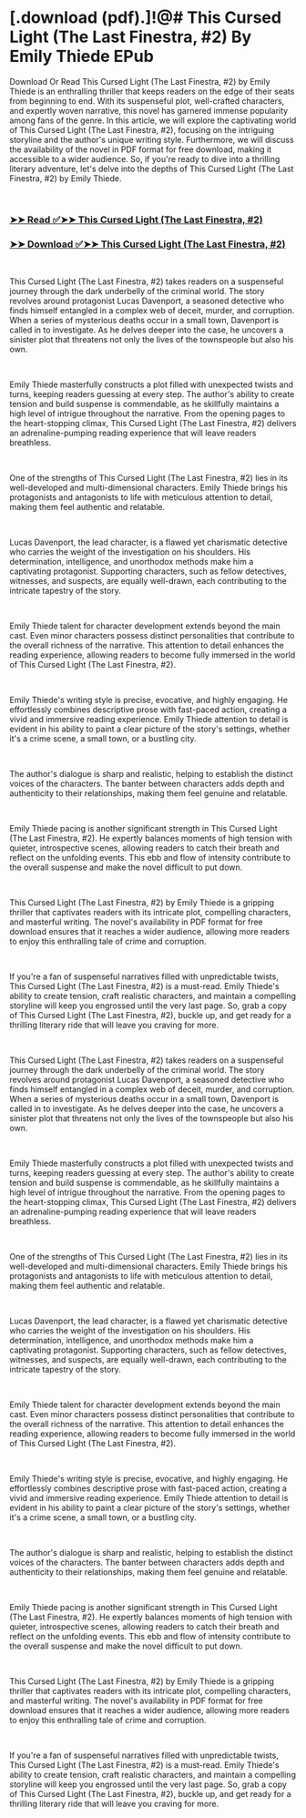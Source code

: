 # [.download (pdf).]!@# This Cursed Light (The Last Finestra, #2) By Emily Thiede EPub

<p>Download Or Read This Cursed Light (The Last Finestra, #2) by Emily Thiede is an enthralling thriller that keeps readers on the edge of their seats from beginning to end. With its suspenseful plot, well-crafted characters, and expertly woven narrative, this novel has garnered immense popularity among fans of the genre. In this article, we will explore the captivating world of This Cursed Light (The Last Finestra, #2), focusing on the intriguing storyline and the author's unique writing style. Furthermore, we will discuss the availability of the novel in PDF format for free download, making it accessible to a wider audience. So, if you're ready to dive into a thrilling literary adventure, let's delve into the depths of This Cursed Light (The Last Finestra, #2) by Emily Thiede.</p>
<p>&nbsp;</p>

### [➤➤ Read ✅➤➤ This Cursed Light (The Last Finestra, #2)](https://thehelpfulbooks.blogspot.com/id/61963343)

### [➤➤ Download ✅➤➤ This Cursed Light (The Last Finestra, #2)](https://thehelpfulbooks.blogspot.com/id/61963343)

<p>&nbsp;</p>
<p>This Cursed Light (The Last Finestra, #2) takes readers on a suspenseful journey through the dark underbelly of the criminal world. The story revolves around protagonist Lucas Davenport, a seasoned detective who finds himself entangled in a complex web of deceit, murder, and corruption. When a series of mysterious deaths occur in a small town, Davenport is called in to investigate. As he delves deeper into the case, he uncovers a sinister plot that threatens not only the lives of the townspeople but also his own.</p>
<p>&nbsp;</p>
<p>Emily Thiede masterfully constructs a plot filled with unexpected twists and turns, keeping readers guessing at every step. The author's ability to create tension and build suspense is commendable, as he skillfully maintains a high level of intrigue throughout the narrative. From the opening pages to the heart-stopping climax, This Cursed Light (The Last Finestra, #2) delivers an adrenaline-pumping reading experience that will leave readers breathless.</p>
<p>&nbsp;</p>
<p>One of the strengths of This Cursed Light (The Last Finestra, #2) lies in its well-developed and multi-dimensional characters. Emily Thiede brings his protagonists and antagonists to life with meticulous attention to detail, making them feel authentic and relatable.</p>
<p>&nbsp;</p>
<p>Lucas Davenport, the lead character, is a flawed yet charismatic detective who carries the weight of the investigation on his shoulders. His determination, intelligence, and unorthodox methods make him a captivating protagonist. Supporting characters, such as fellow detectives, witnesses, and suspects, are equally well-drawn, each contributing to the intricate tapestry of the story.</p>
<p>&nbsp;</p>
<p>Emily Thiede talent for character development extends beyond the main cast. Even minor characters possess distinct personalities that contribute to the overall richness of the narrative. This attention to detail enhances the reading experience, allowing readers to become fully immersed in the world of This Cursed Light (The Last Finestra, #2).</p>
<p>&nbsp;</p>
<p>Emily Thiede's writing style is precise, evocative, and highly engaging. He effortlessly combines descriptive prose with fast-paced action, creating a vivid and immersive reading experience. Emily Thiede attention to detail is evident in his ability to paint a clear picture of the story's settings, whether it's a crime scene, a small town, or a bustling city.</p>
<p>&nbsp;</p>
<p>The author's dialogue is sharp and realistic, helping to establish the distinct voices of the characters. The banter between characters adds depth and authenticity to their relationships, making them feel genuine and relatable.</p>
<p>&nbsp;</p>
<p>Emily Thiede pacing is another significant strength in This Cursed Light (The Last Finestra, #2). He expertly balances moments of high tension with quieter, introspective scenes, allowing readers to catch their breath and reflect on the unfolding events. This ebb and flow of intensity contribute to the overall suspense and make the novel difficult to put down.</p>
<p>&nbsp;</p>
<p>This Cursed Light (The Last Finestra, #2) by Emily Thiede is a gripping thriller that captivates readers with its intricate plot, compelling characters, and masterful writing. The novel's availability in PDF format for free download ensures that it reaches a wider audience, allowing more readers to enjoy this enthralling tale of crime and corruption.</p>
<p>&nbsp;</p>
<p>If you're a fan of suspenseful narratives filled with unpredictable twists, This Cursed Light (The Last Finestra, #2) is a must-read. Emily Thiede's ability to create tension, craft realistic characters, and maintain a compelling storyline will keep you engrossed until the very last page. So, grab a copy of This Cursed Light (The Last Finestra, #2), buckle up, and get ready for a thrilling literary ride that will leave you craving for more.</p>
<p>&nbsp;</p>
<p>This Cursed Light (The Last Finestra, #2) takes readers on a suspenseful journey through the dark underbelly of the criminal world. The story revolves around protagonist Lucas Davenport, a seasoned detective who finds himself entangled in a complex web of deceit, murder, and corruption. When a series of mysterious deaths occur in a small town, Davenport is called in to investigate. As he delves deeper into the case, he uncovers a sinister plot that threatens not only the lives of the townspeople but also his own.</p>
<p>&nbsp;</p>
<p>Emily Thiede masterfully constructs a plot filled with unexpected twists and turns, keeping readers guessing at every step. The author's ability to create tension and build suspense is commendable, as he skillfully maintains a high level of intrigue throughout the narrative. From the opening pages to the heart-stopping climax, This Cursed Light (The Last Finestra, #2) delivers an adrenaline-pumping reading experience that will leave readers breathless.</p>
<p>&nbsp;</p>
<p>One of the strengths of This Cursed Light (The Last Finestra, #2) lies in its well-developed and multi-dimensional characters. Emily Thiede brings his protagonists and antagonists to life with meticulous attention to detail, making them feel authentic and relatable.</p>
<p>&nbsp;</p>
<p>Lucas Davenport, the lead character, is a flawed yet charismatic detective who carries the weight of the investigation on his shoulders. His determination, intelligence, and unorthodox methods make him a captivating protagonist. Supporting characters, such as fellow detectives, witnesses, and suspects, are equally well-drawn, each contributing to the intricate tapestry of the story.</p>
<p>&nbsp;</p>
<p>Emily Thiede talent for character development extends beyond the main cast. Even minor characters possess distinct personalities that contribute to the overall richness of the narrative. This attention to detail enhances the reading experience, allowing readers to become fully immersed in the world of This Cursed Light (The Last Finestra, #2).</p>
<p>&nbsp;</p>
<p>Emily Thiede's writing style is precise, evocative, and highly engaging. He effortlessly combines descriptive prose with fast-paced action, creating a vivid and immersive reading experience. Emily Thiede attention to detail is evident in his ability to paint a clear picture of the story's settings, whether it's a crime scene, a small town, or a bustling city.</p>
<p>&nbsp;</p>
<p>The author's dialogue is sharp and realistic, helping to establish the distinct voices of the characters. The banter between characters adds depth and authenticity to their relationships, making them feel genuine and relatable.</p>
<p>&nbsp;</p>
<p>Emily Thiede pacing is another significant strength in This Cursed Light (The Last Finestra, #2). He expertly balances moments of high tension with quieter, introspective scenes, allowing readers to catch their breath and reflect on the unfolding events. This ebb and flow of intensity contribute to the overall suspense and make the novel difficult to put down.</p>
<p>&nbsp;</p>
<p>This Cursed Light (The Last Finestra, #2) by Emily Thiede is a gripping thriller that captivates readers with its intricate plot, compelling characters, and masterful writing. The novel's availability in PDF format for free download ensures that it reaches a wider audience, allowing more readers to enjoy this enthralling tale of crime and corruption.</p>
<p>&nbsp;</p>
<p>If you're a fan of suspenseful narratives filled with unpredictable twists, This Cursed Light (The Last Finestra, #2) is a must-read. Emily Thiede's ability to create tension, craft realistic characters, and maintain a compelling storyline will keep you engrossed until the very last page. So, grab a copy of This Cursed Light (The Last Finestra, #2), buckle up, and get ready for a thrilling literary ride that will leave you craving for more.</p>
<p>&nbsp;</p>
